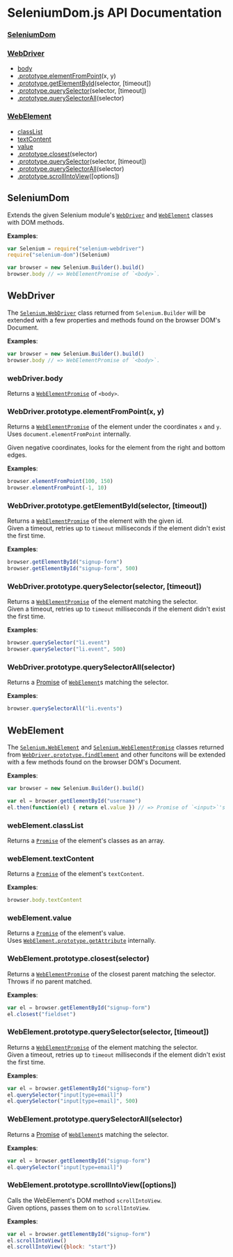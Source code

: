 SeleniumDom.js API Documentation
================================
### [SeleniumDom](#SeleniumDom)

### [WebDriver](#WebDriver)
- [body](#webDriver.body)
- [.prototype.elementFromPoint](#WebDriver.prototype.elementFromPoint)(x, y)
- [.prototype.getElementById](#WebDriver.prototype.getElementById)(selector, [timeout])
- [.prototype.querySelector](#WebDriver.prototype.querySelector)(selector, [timeout])
- [.prototype.querySelectorAll](#WebDriver.prototype.querySelectorAll)(selector)

### [WebElement](#WebElement)
- [classList](#webElement.classList)
- [textContent](#webElement.textContent)
- [value](#webElement.value)
- [.prototype.closest](#WebElement.prototype.closest)(selector)
- [.prototype.querySelector](#WebElement.prototype.querySelector)(selector, [timeout])
- [.prototype.querySelectorAll](#WebElement.prototype.querySelectorAll)(selector)
- [.prototype.scrollIntoView](#WebElement.prototype.scrollIntoView)([options])


SeleniumDom <a name="SeleniumDom"></a>
-----------
Extends the given Selenium module's [`WebDriver`][WebDriver] and
[`WebElement`][WebElement] classes with DOM methods.

[Promise]: https://seleniumhq.github.io/selenium/docs/api/javascript/module/selenium-webdriver/lib/promise_exports_Promise.html
[WebDriver]: https://seleniumhq.github.io/selenium/docs/api/javascript/module/selenium-webdriver/lib/webdriver_exports_WebDriver.html
[WebElement]: https://seleniumhq.github.io/selenium/docs/api/javascript/module/selenium-webdriver/lib/webdriver_exports_WebElement.html
[WebElementPromise]: https://seleniumhq.github.io/selenium/docs/api/javascript/module/selenium-webdriver/lib/webdriver_exports_WebElementPromise.html

**Examples**:
```javascript
var Selenium = require("selenium-webdriver")
require("selenium-dom")(Selenium)

var browser = new Selenium.Builder().build()
browser.body // => WebElementPromise of `<body>`.
```


WebDriver <a name="WebDriver"></a>
---------
The [`Selenium.WebDriver`][WebDriver] class returned from `Selenium.Builder`
will be extended with a few properties and methods found on the browser
DOM's Document.

**Examples**:
```javascript
var browser = new Selenium.Builder().build()
browser.body // => WebElementPromise of `<body>`.
```

### webDriver.body <a name="webDriver.body"></a>
Returns a [`WebElementPromise`][WebElementPromise] of `<body>`.

### WebDriver.prototype.elementFromPoint(x, y) <a name="WebDriver.prototype.elementFromPoint"></a>
Returns a [`WebElementPromise`][WebElementPromise] of the element under the coordinates `x` and `y`.  
Uses `document.elementFromPoint` internally.

Given negative coordinates, looks for the element from the right and bottom
edges.

**Examples**:
```javascript
browser.elementFromPoint(100, 150)
browser.elementFromPoint(-1, 10)
```

### WebDriver.prototype.getElementById(selector, [timeout]) <a name="WebDriver.prototype.getElementById"></a>
Returns a [`WebElementPromise`][WebElementPromise] of the element with the
given id.  
Given a timeout, retries up to `timeout` milliseconds if the element
didn't exist the first time.

**Examples**:
```javascript
browser.getElementById("signup-form")
browser.getElementById("signup-form", 500)
```

### WebDriver.prototype.querySelector(selector, [timeout]) <a name="WebDriver.prototype.querySelector"></a>
Returns a [`WebElementPromise`][WebElementPromise] of the element matching
the selector.  
Given a timeout, retries up to `timeout` milliseconds if the element
didn't exist the first time.

**Examples**:
```javascript
browser.querySelector("li.event")
browser.querySelector("li.event", 500)
```

### WebDriver.prototype.querySelectorAll(selector) <a name="WebDriver.prototype.querySelectorAll"></a>
Returns a [Promise][Promise] of [`WebElement`][WebElement]s matching the
selector.

**Examples**:
```javascript
browser.querySelectorAll("li.events")
```


WebElement <a name="WebElement"></a>
----------
The [`Selenium.WebElement`][WebElement] and
[`Selenium.WebElementPromise`][WebElementPromise] classes returned from
[`WebDriver.prototype.findElement`][findElement] and other funcitons will be
extended with a few methods found on the browser DOM's Document.

[findElement]: https://seleniumhq.github.io/selenium/docs/api/javascript/module/selenium-webdriver/lib/webdriver_exports_WebDriver.html#findElement
[getAttribute]: https://seleniumhq.github.io/selenium/docs/api/javascript/module/selenium-webdriver/lib/webdriver_exports_WebElement.html#getAttribute

**Examples**:
```javascript
var browser = new Selenium.Builder().build()

var el = browser.getElementById("username")
el.then(function(el) { return el.value }) // => Promise of `<input>`'s value.
```

### webElement.classList <a name="webElement.classList"></a>
Returns a [`Promise`][Promise] of the element's classes as an array.

### webElement.textContent <a name="webElement.textContent"></a>
Returns a [`Promise`][Promise] of the element's `textContent`.

**Examples**:
```javascript
browser.body.textContent
```

### webElement.value <a name="webElement.value"></a>
Returns a [`Promise`][Promise] of the element's value.  
Uses [`WebElement.prototype.getAttribute`][getAttribute] internally.

### WebElement.prototype.closest(selector) <a name="WebElement.prototype.closest"></a>
Returns a [`WebElementPromise`][WebElementPromise] of the closest parent
matching the selector. Throws if no parent matched.

**Examples**:
```javascript
var el = browser.getElementById("signup-form")
el.closest("fieldset")
```

### WebElement.prototype.querySelector(selector, [timeout]) <a name="WebElement.prototype.querySelector"></a>
Returns a [`WebElementPromise`][WebElementPromise] of the element matching
the selector.  
Given a timeout, retries up to `timeout` milliseconds if the element
didn't exist the first time.

**Examples**:
```javascript
var el = browser.getElementById("signup-form")
el.querySelector("input[type=email]")
el.querySelector("input[type=email]", 500)
```

### WebElement.prototype.querySelectorAll(selector) <a name="WebElement.prototype.querySelectorAll"></a>
Returns a [Promise][Promise] of [`WebElement`][WebElement]s matching the
selector.

**Examples**:
```javascript
var el = browser.getElementById("signup-form")
el.querySelector("input[type=email]")
```

### WebElement.prototype.scrollIntoView([options]) <a name="WebElement.prototype.scrollIntoView"></a>
Calls the WebElement's DOM method `scrollIntoView`.  
Given options, passes them on to `scrollIntoView`.

**Examples**:
```javascript
var el = browser.getElementById("signup-form")
el.scrollIntoView()
el.scrollIntoView({block: "start"})
```
